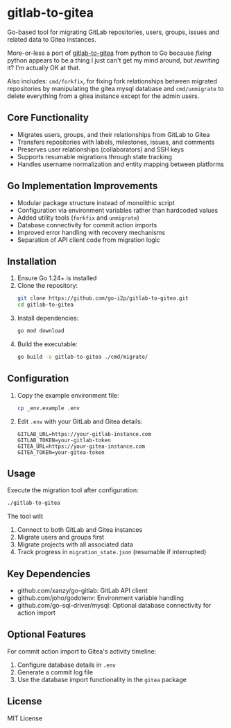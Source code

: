 # gitlab-to-gitea

Go-based tool for migrating GitLab repositories, users, groups, issues and related data to Gitea instances.

More-or-less a port of [gitlab-to-gitea](https://git.autonomic.zone/kawaiipunk/gitlab-to-gitea) from python to Go because *fixing* python appears to be a thing I just can't get my mind around, but *rewriting* it? I'm actually OK at that.

Also includes: `cmd/forkfix`, for fixing fork relationships between migrated repositories by manipulating the gitea mysql database and `cmd/unmigrate` to delete everything from a gitea instance except for the admin users.

## Core Functionality

- Migrates users, groups, and their relationships from GitLab to Gitea
- Transfers repositories with labels, milestones, issues, and comments
- Preserves user relationships (collaborators) and SSH keys
- Supports resumable migrations through state tracking
- Handles username normalization and entity mapping between platforms

## Go Implementation Improvements

- Modular package structure instead of monolithic script
- Configuration via environment variables rather than hardcoded values
- Added utility tools (`forkfix` and `unmigrate`) 
- Database connectivity for commit action imports
- Improved error handling with recovery mechanisms
- Separation of API client code from migration logic

## Installation

1. Ensure Go 1.24+ is installed
2. Clone the repository:
   ```bash
   git clone https://github.com/go-i2p/gitlab-to-gitea.git
   cd gitlab-to-gitea
   ```
3. Install dependencies:
   ```bash
   go mod download
   ```
4. Build the executable:
   ```bash
   go build -o gitlab-to-gitea ./cmd/migrate/
   ```

## Configuration

1. Copy the example environment file:
   ```bash
   cp _env.example .env
   ```
2. Edit `.env` with your GitLab and Gitea details:
   ```
   GITLAB_URL=https://your-gitlab-instance.com
   GITLAB_TOKEN=your-gitlab-token
   GITEA_URL=https://your-gitea-instance.com
   GITEA_TOKEN=your-gitea-token
   ```

## Usage

Execute the migration tool after configuration:

```bash
./gitlab-to-gitea
```

The tool will:
1. Connect to both GitLab and Gitea instances
2. Migrate users and groups first
3. Migrate projects with all associated data
4. Track progress in `migration_state.json` (resumable if interrupted)

## Key Dependencies

- github.com/xanzy/go-gitlab: GitLab API client
- github.com/joho/godotenv: Environment variable handling
- github.com/go-sql-driver/mysql: Optional database connectivity for action import

## Optional Features

For commit action import to Gitea's activity timeline:
1. Configure database details in `.env`
2. Generate a commit log file
3. Use the database import functionality in the `gitea` package

## License

MIT License